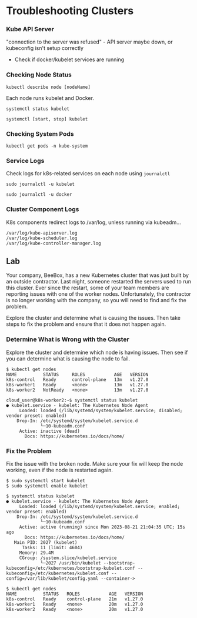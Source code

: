 #  Troubleshooting Clusters

### Kube API Server

"connection to the server was refused" - API server maybe down, or kubeconfig isn't setup correctly
 - Check if docker/kubelet services are running

### Checking Node Status

`kubectl describe node [nodeName]`

Each node runs kubelet and Docker.

`systemctl status kubelet`

`systemctl [start, stop] kubelet`

### Checking System Pods

`kubectl get pods -n kube-system`

### Service Logs

Check logs for k8s-related services on each node using `journalctl`

`sudo journalctl -u kubelet`

`sudo journalctl -u docker`

### Cluster Component Logs

K8s components redirect logs to /var/log, unless running via kubeadm...

```
/var/log/kube-apiserver.log
/var/log/kube-scheduler.log
/var/log/kube-controller-manager.log
```

## Lab

Your company, BeeBox, has a new Kubernetes cluster that was just built by an outside contractor. Last night, someone restarted the servers used to run this cluster. Ever since the restart, some of your team members are reporting issues with one of the worker nodes. Unfortunately, the contractor is no longer working with the company, so you will need to find and fix the problem.

Explore the cluster and determine what is causing the issues. Then take steps to fix the problem and ensure that it does not happen again.

### Determine What is Wrong with the Cluster

Explore the cluster and determine which node is having issues. Then see if you can determine what is causing the node to fail.

```
$ kubectl get nodes
NAME          STATUS     ROLES           AGE   VERSION
k8s-control   Ready      control-plane   13m   v1.27.0
k8s-worker1   Ready      <none>          13m   v1.27.0
k8s-worker2   NotReady   <none>          13m   v1.27.0
```

```
cloud_user@k8s-worker2:~$ systemctl status kubelet
● kubelet.service - kubelet: The Kubernetes Node Agent
     Loaded: loaded (/lib/systemd/system/kubelet.service; disabled; vendor preset: enabled)
    Drop-In: /etc/systemd/system/kubelet.service.d
             └─10-kubeadm.conf
     Active: inactive (dead)
       Docs: https://kubernetes.io/docs/home/
```

### Fix the Problem

Fix the issue with the broken node. Make sure your fix will keep the node working, even if the node is restarted again.


```
$ sudo systemctl start kubelet
$ sudo systemctl enable kubelet

$ systemctl status kubelet
● kubelet.service - kubelet: The Kubernetes Node Agent
     Loaded: loaded (/lib/systemd/system/kubelet.service; enabled; vendor preset: enabled)
    Drop-In: /etc/systemd/system/kubelet.service.d
             └─10-kubeadm.conf
     Active: active (running) since Mon 2023-08-21 21:04:35 UTC; 15s ago
       Docs: https://kubernetes.io/docs/home/
   Main PID: 2027 (kubelet)
      Tasks: 11 (limit: 4604)
     Memory: 29.4M
     CGroup: /system.slice/kubelet.service
             └─2027 /usr/bin/kubelet --bootstrap-kubeconfig=/etc/kubernetes/bootstrap-kubelet.conf --kubeconfig=/etc/kubernetes/kubelet.conf --config=/var/lib/kubelet/config.yaml --container->
```

```
$ kubectl get nodes
NAME          STATUS   ROLES           AGE   VERSION
k8s-control   Ready    control-plane   21m   v1.27.0
k8s-worker1   Ready    <none>          20m   v1.27.0
k8s-worker2   Ready    <none>          20m   v1.27.0
```

